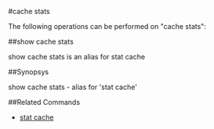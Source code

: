 #cache stats

The following operations can be performed on "cache stats":


##show cache stats

show cache stats is an alias for stat cache


##Synopsys

show cache stats - alias for 'stat cache'


##Related Commands

<ul><li><a href="../../..//">stat cache</a></li></ul>



